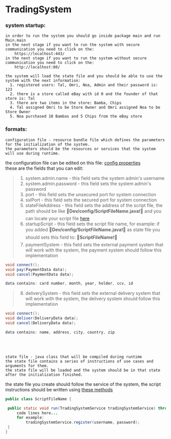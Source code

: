# TradingSystem

### system startup:
    in order to run the system you should go inside package main and run Main.main
    in the next stage if you want to run the system with secure communication you need to click on the:
        https://localhost:443/
    in the next stage if you want to run the system without secure communication you need to click on the:
        http://localhost:80/
                
    the system will load the state file and you should be able to use the system with the next information:
      1. registered users: Tal, Omri, Noa, Admin and their password is: 123
      2. there is a store called eBay with id 0 and the founder of that store is: Tal
      3. there are two items in the store: Bamba, Chips
      4. Tal assigned Omri to be Store Owner and Omri assigned Noa to be Store Owner
      5. Noa purchased 10 Bambas and 5 Chips from the eBay store
    
### formats: 

    configuration file - resource bundle file which defines the parameters for the initialization of the system.
    the parameters should be the resources or services that the system will use during runtime.
    
   the configuration file can be edited on this file: [config properties](https://github.com/omrigo13/TradingSystem/blob/main/Dev/config/config.properties)  
   these are the fields that you can edit:  
   >1. system.admin.name - this field sets the system admin's username
   >2. system.admin.password - this field sets the system admin's password
   >3. port - this field sets the unsecured port for system connection
   >4. sslPort - this field sets the secured port for system connection
   >5. stateFileAddress - this field sets the address of the script file, the path should be like 🔴**Dev/config/ScriptFileName.java**❗🔴 and you can locate your script file [here](https://github.com/omrigo13/TradingSystem/tree/main/Dev/config)
   >6. startupScript - this field sets the script file name, for example: if you added 🔴**Dev/config/ScriptFileName.java**❗🔴 as state file you should sets this field to: 🔴**ScriptFileName**❗🔴
   >7. paymentSystem - this field sets the external payment system that will work with the system, the payment system should follow this implementation
   ```java
   void connect();
   void pay(PaymentData data);
   void cancel(PaymentData data);
   
   data contains: card number, month, year, holder, ccv, id
   ```
   >8. deliverySystem - this field sets the external delivery system that will work with the system, the delivery system should follow this implementation
   ```java
   void connect();
   void deliver(DeliveryData data);
   void cancel(DeliveryData data);
   
   data contains: name, address, city, country, zip
   ```
   <br><br>
   
    state file - java class that will be compiled during runtime
    the state file contains a series of instructions of use cases and arguments for them.
    the state file will be loaded and the system should be in that state after the initialization finished.
    
   the state file you create should follow the service of the system, the script instructions should be written using [these methods](https://github.com/omrigo13/TradingSystem/blob/main/Dev/src/main/java/service/TradingSystemService.java)
   
   ```java
   public class ScriptFileName {

    public static void run(TradingSystemService tradingSystemService) throws InvalidActionException {
        code lines here...
        for example:
            tradingSystemService.register(username, password);
    }
}
```
